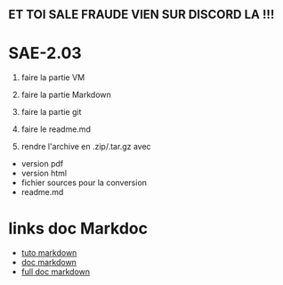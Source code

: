 ## ET TOI SALE FRAUDE VIEN SUR DISCORD LA !!!   

# SAE-2.03  

1. faire la partie VM
2. faire la partie Markdown
3. faire la partie git

4. faire le readme.md

5. rendre l'archive en .zip/.tar.gz avec
  * version pdf
  * version html
  * fichier sources pour la conversion
  * readme.md

# links doc Markdoc
* [tuto markdown](https://www.markdowntutorial.com/fr/lesson/7/)
* [doc markdown](https://commonmark.org/help/)
* [full doc markdown](https://docs.framasoft.org/fr/grav/markdown.html)
